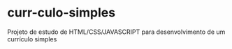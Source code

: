 # curr-culo-simples
Projeto de estudo de HTML/CSS/JAVASCRIPT para desenvolvimento de um currículo simples
